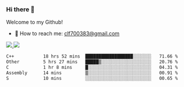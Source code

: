 ### Hi there 👋

<!--
**clingfei/clingfei** is a ✨ _special_ ✨ repository because its `README.md` (this file) appears on your GitHub profile.

Here are some ideas to get you started:

- 🔭 I’m currently working on ...
- 🌱 I’m currently learning ...
- 👯 I’m looking to collaborate on ...
- 🤔 I’m looking for help with ...
- 💬 Ask me about ...
- 📫 How to reach me: ...
- 😄 Pronouns: ...
- ⚡ Fun fact: ...
-->
Welcome to my Github!
- 📧 How to reach me: clf700383@gmail.com

<a href="https://github.com/anuraghazra/github-readme-stats">
  <img src="https://github-readme-stats.vercel.app/api?username=clingfei&count_private=true&show_icons=true&include_all_commits=true&line_height=21&hide_border=true&repo=github-readme-stats" />
</a>
<a href="https://github.com/anuraghazra/convoychat">
  <img src="https://github-readme-stats.vercel.app/api/top-langs/?username=clingfei&hide=Tcl,Perl,Makefile,CSS,HTML,Yacc,Lex,Verilog&langs_count=6&layout=compact&hide_border=true&repo=convoychat" />
</a>

<!--START_SECTION:waka-->

```txt
C++           18 hrs 52 mins  ██████████████████░░░░░░░   71.66 %
Other         5 hrs 27 mins   █████▒░░░░░░░░░░░░░░░░░░░   20.76 %
C             1 hr 8 mins     █░░░░░░░░░░░░░░░░░░░░░░░░   04.31 %
Assembly      14 mins         ▒░░░░░░░░░░░░░░░░░░░░░░░░   00.91 %
S             10 mins         ░░░░░░░░░░░░░░░░░░░░░░░░░   00.65 %
```

<!--END_SECTION:waka-->
